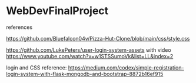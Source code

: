# WebDevFinalProject
 references

 https://github.com/Bluefalcon04v/Pizza-Hut-Clone/blob/main/css/style.css

https://github.com/LukePeters/user-login-system-assets 
with video https://www.youtube.com/watch?v=w1STSSumoVk&list=LL&index=2

login and CSS reference: https://medium.com/codex/simple-registration-login-system-with-flask-mongodb-and-bootstrap-8872b16ef915


